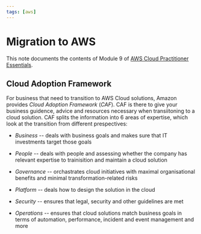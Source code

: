 ```yaml
---
tags: [aws]
---
```

# Migration to AWS

This note documents the contents of Module 9 of [AWS Cloud Practitioner
Essentials](./sources/aws_cloud_practitioner.md).

## Cloud Adoption Framework

For business that need to transition to AWS Cloud solutions, Amazon provides
*Cloud Adoption Framework* (*CAF*). CAF is there to give your business guidence,
advice and resources necessary when transiitoning to a cloud solution. CAF
splits the information into 6 areas of expertise, which look at the transition
from different prespectives:

- *Business* -- deals with business goals and makes sure that IT investments
  target those goals

- *People* -- deals with people and assessing whether the company has relevant
  expertise to trainisition and maintain a cloud solution

- *Governance* -- orchastrates cloud initiatives with maximal organisational
  benefits and minimal transformation-related risks

- *Platform* -- deals how to design the solution in the cloud

- *Security* -- ensures that legal, security and other guidelines are met

- *Operations* -- ensures that cloud solutions match business goals in terms of
  automation, performance, incident and event management and more


